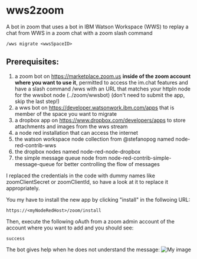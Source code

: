 # wws2zoom
A bot in zoom that uses a bot in IBM Watson Workspace (WWS) to replay a chat from WWS in a zoom chat with a zoom slash command 

`/wws migrate <wwsSpaceID>`

## Prerequisites:
1) a zoom bot on https://marketplace.zoom.us **inside of the zoom account where you want to use it**, permitted to access the im.chat features and have a slash command /wws with an URL that matches your httpIn node for the wwsbot node (../zoom/wwsbot) (don't need to submit the app, skip the last step!)
2) a wws bot on https://developer.watsonwork.ibm.com/apps that is member of the space you want to migrate
3) a dropbox app on https://www.dropbox.com/developers/apps to store attachments and images from the wws stream
4) a node red installation that can access the internet
5) the watson workspace node collection from @stefanopog named node-red-contrib-wws
6) the dropbox nodes named node-red-node-dropbox
7) the simple message queue node from node-red-contrib-simple-message-queue for better controlling the flow of messages

I replaced the credentials in the code with dummy names like zoomClientSecret or zoomClientId, so have a look at it to replace it appropriately.

You my have to install the new app by clicking "install" in the follwoing URL:

`https://<myNodeRedHost>/zoom/install`

Then, execute the following oAuth from a zoom admin account of the account where you want to add and you should see:

`success`

The bot gives help when he does not understand the message:
![My image](https://github.com/BerndGewehr/wws2zoom/blob/master/docs/error.jpg)
